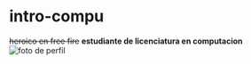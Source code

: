 # intro-compu
~~heroico en free fire~~ **estudiante de licenciatura en computacion**	
![foto de perfil](https://concepto.de/wp-content/uploads/2018/08/persona-e1533759195177-800x400.jpg)

